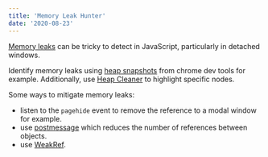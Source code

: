 ```yaml
---
title: 'Memory Leak Hunter'
date: '2020-08-23'
---
```


[Memory leaks](https://web.dev/detached-window-memory-leaks/) can be tricky to detect in JavaScript, particularly in detached windows.

Identify memory leaks using [heap snapshots](https://developer.chrome.com/docs/devtools/memory-problems/#discover_detached_dom_tree_memory_leaks_with_heap_snapshots) from chrome dev tools for example. Additionally, use [Heap Cleaner](https://github.com/ykahlon/heap-cleaner) to highlight specific nodes.

Some ways to mitigate memory leaks:
- listen to the `pagehide` event to remove the reference to a modal window for example.
- use [postmessage](https://developer.mozilla.org/en-US/docs/Web/API/Window/postMessage) which reduces the number of references between objects.
- use [WeakRef](https://developer.mozilla.org/en-US/docs/Web/JavaScript/Reference/Global_Objects/WeakRef).
